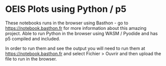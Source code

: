# OEIS Plots using Python / p5

These notebooks runs in the browser using Basthon - go to https://notebook.basthon.fr for more information about this amazing project. Able to run Python in the browser using WASM / Pyodide and has p5 compiled and included.

In order to run them and see the output you will need to run them at https://notebook.basthon.fr  and select Fichier > Ouvrir and then upload the file to run in the browser.
